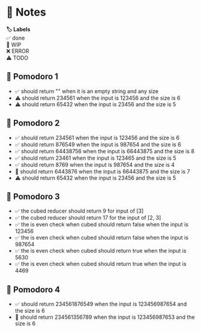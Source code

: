 # 📝 Notes

**🏷️ Labels**  
✅ done  
🚧 WIP  
❌ ERROR  
⚠ TODO

## 🍅 Pomodoro 1

- ✅ should return "" when it is an empty string and any size
- ⚠ should return 234561 when the input is 123456 and the size is 6
- ⚠ should return 65432 when the input is 23456 and the size is 5

## 🍅 Pomodoro 2

- ✅ should return 234561 when the input is 123456 and the size is 6
- ✅ should return 876549 when the input is 987654 and the size is 6
- ✅ should return 64438756 when the input is 66443875 and the size is 8
- ✅ should return 23461 when the input is 123465 and the size is 5
- ✅ should return 8769 when the input is 987654 and the size is 4
- 🚧 should return 6443876 when the input is 66443875 and the size is 7
- ⚠ should return 65432 when the input is 23456 and the size is 5

## 🍅 Pomodoro 3

- ✅ the cubed reducer should return 9 for input of [3]
- ✅ the cubed reducer should return 17 for the input of [2, 3]
- ✅ the is even check when cubed should return false when the input is 123456
- ✅ the is even check when cubed should return false when the input is 987654
- ✅ the is even check when cubed should return true when the input is 5630
- ✅ the is even check when cubed should return true when the input is 4469

## 🍅 Pomodoro 4

- ✅ should return 234561876549 when the input is 123456987654 and the size is 6
- 🚧 should return 234561356789 when the input is 123456987653 and the size is 6
